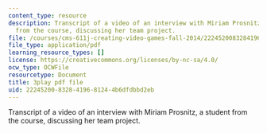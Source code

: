 ```yaml
---
content_type: resource
description: Transcript of a video of an interview with Miriam Prosnitz, a student
  from the course, discussing her team project.
file: /courses/cms-611j-creating-video-games-fall-2014/222452008328419681244b6dfdbbd2eb_-3ixsZ7fBUI.pdf
file_type: application/pdf
learning_resource_types: []
license: https://creativecommons.org/licenses/by-nc-sa/4.0/
ocw_type: OCWFile
resourcetype: Document
title: 3play pdf file
uid: 22245200-8328-4196-8124-4b6dfdbbd2eb
---
```

Transcript of a video of an interview with Miriam Prosnitz, a student from the course, discussing her team project.